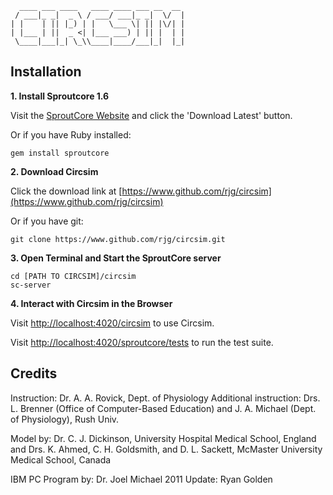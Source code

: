       ____ ___ ____   ____ ____ ___ __  __ 
     / ___|_ _|  _ \ / ___/ ___|_ _|  \/  |
    | |    | || |_) | |   \___ \| || |\/| |
    | |___ | ||  _ <| |___ ___) | || |  | |
     \____|___|_| \_\\____|____/___|_|  |_|
     
Installation
------------

**1. Install Sproutcore 1.6** 

Visit the [SproutCore Website](http://www.sproutcore.com) and click the 'Download Latest' button.

Or if you have Ruby installed:

    gem install sproutcore
     
**2. Download Circsim**

Click the download link at [https://www.github.com/rjg/circsim](https://www.github.com/rjg/circsim)

Or if you have git: 

    git clone https://www.github.com/rjg/circsim.git

**3. Open Terminal and Start the SproutCore server**

    cd [PATH TO CIRCSIM]/circsim
    sc-server
    
**4. Interact with Circsim in the Browser**

Visit [http://localhost:4020/circsim](http://localhost:4020/circsim) to use Circsim.

Visit [http://localhost:4020/sproutcore/tests](http://localhost:4020/sproutcore/tests) to run the test suite.



Credits
-------

Instruction: Dr. A. A. Rovick, Dept. of Physiology
Additional instruction: Drs. L. Brenner (Office of Computer-Based
Education) and J. A. Michael (Dept. of Physiology), Rush Univ.

Model by: Dr. C. J. Dickinson, University Hospital Medical School, England and Drs. K. Ahmed, C. H. Goldsmith, and D. L. Sackett, McMaster University Medical School, Canada 

IBM PC Program by: Dr. Joel Michael
2011 Update: Ryan Golden
